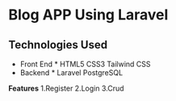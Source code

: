 # Blog APP Using Laravel
## Technologies Used
* Front End
              * HTML5 CSS3 Tailwind CSS
* Backend
              * Laravel PostgreSQL

**Features**
1.Register
2.Login
3.Crud


